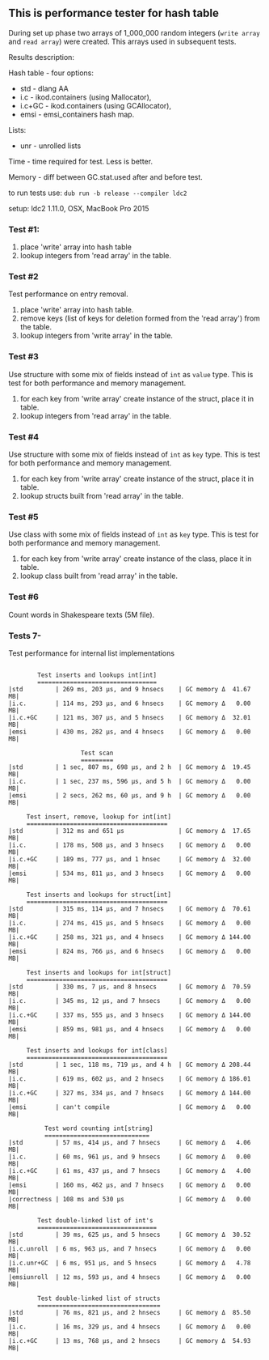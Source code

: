 ## This is performance tester for hash table ##

During set up phase two arrays of 1_000_000 random integers
(`write array` and `read array`) were created. This arrays used in subsequent tests.

Results description:

Hash table - four options:
* std - dlang AA
* i.c - ikod.containers (using Mallocator),
* i.c+GC - ikod.containers (using GCAllocator),
* emsi - emsi_containers hash map.

Lists:
* unr - unrolled lists

Time - time required for test. Less is better.

Memory - diff between GC.stat.used after and before test.

to run tests use: `dub run -b release --compiler ldc2`

setup: ldc2 1.11.0, OSX, MacBook Pro 2015

### Test #1: ###

1. place 'write' array into hash table
1. lookup integers from 'read array' in the table.

### Test #2 ###

Test performance on entry removal.

1. place 'write' array into hash table.
1. remove keys (list of keys for deletion formed from the 'read array') from the table.
1. lookup integers from 'write array' in the table.


### Test #3 ###

Use structure with some mix of fields instead of `int` as `value` type.
This is test for both performance and memory management.

1. for each key from 'write array' create instance of the struct, place it in table.
1. lookup integers from 'read array' in the table.

### Test #4 ###

Use structure with some mix of fields instead of `int` as `key` type.
This is test for both performance and memory management.

1. for each key from 'write array' create instance of the struct, place it in table.
1. lookup structs built from 'read array' in the table.

### Test #5 ###

Use class with some mix of fields instead of `int` as `key` type.
This is test for both performance and memory management.

1. for each key from 'write array' create instance of the class, place it in table.
1. lookup class built from 'read array' in the table.

### Test #6 ###

Count words in Shakespeare texts (5M file).


### Tests 7- ###

Test performance for internal list implementations



```

        Test inserts and lookups int[int]         
        =================================         
|std         | 269 ms, 203 μs, and 9 hnsecs    | GC memory Δ  41.67 MB|
|i.c.        | 114 ms, 293 μs, and 6 hnsecs    | GC memory Δ   0.00 MB|
|i.c.+GC     | 121 ms, 307 μs, and 5 hnsecs    | GC memory Δ  32.01 MB|
|emsi        | 430 ms, 282 μs, and 4 hnsecs    | GC memory Δ   0.00 MB|

                    Test scan                     
                    =========                     
|std         | 1 sec, 807 ms, 698 μs, and 2 h  | GC memory Δ  19.45 MB|
|i.c.        | 1 sec, 237 ms, 596 μs, and 5 h  | GC memory Δ   0.00 MB|
|emsi        | 2 secs, 262 ms, 60 μs, and 9 h  | GC memory Δ   0.00 MB|

     Test insert, remove, lookup for int[int]     
     =======================================      
|std         | 312 ms and 651 μs               | GC memory Δ  17.65 MB|
|i.c.        | 178 ms, 508 μs, and 3 hnsecs    | GC memory Δ   0.00 MB|
|i.c.+GC     | 189 ms, 777 μs, and 1 hnsec     | GC memory Δ  32.00 MB|
|emsi        | 534 ms, 811 μs, and 3 hnsecs    | GC memory Δ   0.00 MB|

     Test inserts and lookups for struct[int]     
     =======================================      
|std         | 315 ms, 114 μs, and 7 hnsecs    | GC memory Δ  70.61 MB|
|i.c.        | 274 ms, 415 μs, and 5 hnsecs    | GC memory Δ   0.00 MB|
|i.c.+GC     | 258 ms, 321 μs, and 4 hnsecs    | GC memory Δ 144.00 MB|
|emsi        | 824 ms, 766 μs, and 6 hnsecs    | GC memory Δ   0.00 MB|

     Test inserts and lookups for int[struct]     
     =======================================      
|std         | 330 ms, 7 μs, and 8 hnsecs      | GC memory Δ  70.59 MB|
|i.c.        | 345 ms, 12 μs, and 7 hnsecs     | GC memory Δ   0.00 MB|
|i.c.+GC     | 337 ms, 555 μs, and 3 hnsecs    | GC memory Δ 144.00 MB|
|emsi        | 859 ms, 981 μs, and 4 hnsecs    | GC memory Δ   0.00 MB|

     Test inserts and lookups for int[class]      
     =======================================      
|std         | 1 sec, 118 ms, 719 μs, and 4 h  | GC memory Δ 208.44 MB|
|i.c.        | 619 ms, 602 μs, and 2 hnsecs    | GC memory Δ 186.01 MB|
|i.c.+GC     | 327 ms, 334 μs, and 7 hnsecs    | GC memory Δ 144.00 MB|
|emsi        | can't compile                   | GC memory Δ   0.00 MB|

          Test word counting int[string]          
          =============================           
|std         | 57 ms, 414 μs, and 7 hnsecs     | GC memory Δ   4.06 MB|
|i.c.        | 60 ms, 961 μs, and 9 hnsecs     | GC memory Δ   0.00 MB|
|i.c.+GC     | 61 ms, 437 μs, and 7 hnsecs     | GC memory Δ   4.00 MB|
|emsi        | 160 ms, 462 μs, and 7 hnsecs    | GC memory Δ   0.00 MB|
|correctness | 108 ms and 530 μs               | GC memory Δ   0.00 MB|

        Test double-linked list of int's         
        =================================         
|std         | 39 ms, 625 μs, and 5 hnsecs     | GC memory Δ  30.52 MB|
|i.c.unroll  | 6 ms, 963 μs, and 7 hnsecs      | GC memory Δ   0.00 MB|
|i.c.unr+GC  | 6 ms, 951 μs, and 5 hnsecs      | GC memory Δ   4.78 MB|
|emsiunroll  | 12 ms, 593 μs, and 4 hnsecs     | GC memory Δ   0.00 MB|

        Test double-linked list of structs        
        ==================================        
|std         | 76 ms, 821 μs, and 2 hnsecs     | GC memory Δ  85.50 MB|
|i.c.        | 16 ms, 329 μs, and 4 hnsecs     | GC memory Δ   0.00 MB|
|i.c.+GC     | 13 ms, 768 μs, and 2 hnsecs     | GC memory Δ  54.93 MB|

```